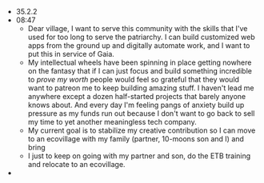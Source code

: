 - 35.2.2
- 08:47
	- Dear village, I want to serve this community with the skills that I've used for too long to serve the patriarchy. I can build customized web apps from the ground up and digitally automate work, and I want to put this in service of Gaia.
	- My intellectual wheels have been spinning in place getting nowhere on the fantasy that if I can just focus and build something incredible to _prove my worth_ people would feel so grateful that they would want to patreon me to keep building amazing stuff. I haven't lead me anywhere except a dozen half-started projects that barely anyone knows about. And every day I'm feeling pangs of anxiety build up pressure as my funds run out because I don't want to go back to sell my time to yet another meaningless tech company.
	- My current goal is to stabilize my creative contribution so I can move to an ecovillage with my family (partner, 10-moons son and I) and bring
	- I just to keep on going with my partner and son, do the ETB training and relocate to an ecovillage.
-